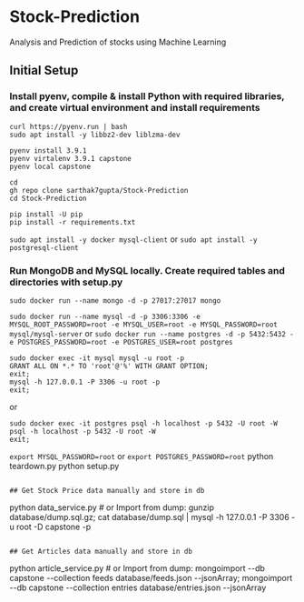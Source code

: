 # Stock-Prediction
Analysis and Prediction of stocks using Machine Learning

## Initial Setup
### Install pyenv, compile & install Python with required libraries, and create virtual environment and install requirements
```
curl https://pyenv.run | bash
sudo apt install -y libbz2-dev liblzma-dev

pyenv install 3.9.1
pyenv virtalenv 3.9.1 capstone
pyenv local capstone

cd
gh repo clone sarthak7gupta/Stock-Prediction
cd Stock-Prediction

pip install -U pip
pip install -r requirements.txt
```

`sudo apt install -y docker mysql-client` or `sudo apt install -y postgresql-client`

### Run MongoDB and MySQL locally. Create required tables and directories with setup.py
```
sudo docker run --name mongo -d -p 27017:27017 mongo
```
`sudo docker run --name mysql -d -p 3306:3306 -e MYSQL_ROOT_PASSWORD=root -e MYSQL_USER=root -e MYSQL_PASSWORD=root mysql/mysql-server` or `sudo docker run --name postgres -d -p 5432:5432 -e POSTGRES_PASSWORD=root -e POSTGRES_USER=root postgres`

```
sudo docker exec -it mysql mysql -u root -p
GRANT ALL ON *.* TO 'root'@'%' WITH GRANT OPTION;
exit;
mysql -h 127.0.0.1 -P 3306 -u root -p
exit;
```
or
```
sudo docker exec -it postgres psql -h localhost -p 5432 -U root -W
psql -h localhost -p 5432 -U root -W
exit;
```

`export MYSQL_PASSWORD=root` or `export POSTGRES_PASSWORD=root`
python teardown.py
python setup.py
```

## Get Stock Price data manually and store in db
```
python data_service.py  # or Import from dump: gunzip database/dump.sql.gz; cat database/dump.sql | mysql -h 127.0.0.1 -P 3306 -u root -D capstone -p
```

## Get Articles data manually and store in db
```
python article_service.py  # or Import from dump: mongoimport --db capstone --collection feeds database/feeds.json --jsonArray; mongoimport --db capstone --collection entries database/entries.json --jsonArray
```
